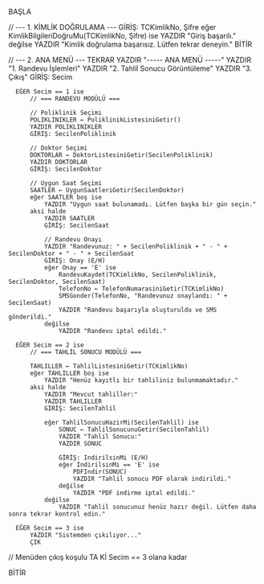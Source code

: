 
BAŞLA

  // --- 1. KİMLİK DOĞRULAMA ---
  GİRİŞ: TCKimlikNo, Şifre
  eğer KimlikBilgileriDoğruMu(TCKimlikNo, Şifre) ise
      YAZDIR "Giriş başarılı."
  değilse
      YAZDIR "Kimlik doğrulama başarısız. Lütfen tekrar deneyin."
      BİTİR

  // --- 2. ANA MENÜ ---
  TEKRAR
      YAZDIR "----- ANA MENÜ -----"
      YAZDIR "1. Randevu İşlemleri"
      YAZDIR "2. Tahlil Sonucu Görüntüleme"
      YAZDIR "3. Çıkış"
      GİRİŞ: Secim

      EĞER Secim == 1 ise
          // === RANDEVU MODÜLÜ ===

          // Poliklinik Seçimi
          POLIKLINIKLER ← PoliklinikListesiniGetir()
          YAZDIR POLIKLINIKLER
          GİRİŞ: SecilenPoliklinik

          // Doktor Seçimi
          DOKTORLAR ← DoktorListesiniGetir(SecilenPoliklinik)
          YAZDIR DOKTORLAR
          GİRİŞ: SecilenDoktor

          // Uygun Saat Seçimi
          SAATLER ← UygunSaatleriGetir(SecilenDoktor)
          eğer SAATLER boş ise
              YAZDIR "Uygun saat bulunamadı. Lütfen başka bir gün seçin."
          aksi halde
              YAZDIR SAATLER
              GİRİŞ: SecilenSaat

              // Randevu Onayı
              YAZDIR "Randevunuz: " + SecilenPoliklinik + " - " + SecilenDoktor + " - " + SecilenSaat
              GİRİŞ: Onay (E/H)
              eğer Onay == 'E' ise
                  RandevuKaydet(TCKimlikNo, SecilenPoliklinik, SecilenDoktor, SecilenSaat)
                  TelefonNo ← TelefonNumarasiniGetir(TCKimlikNo)
                  SMSGonder(TelefonNo, "Randevunuz onaylandı: " + SecilenSaat)
                  YAZDIR "Randevu başarıyla oluşturuldu ve SMS gönderildi."
              değilse
                  YAZDIR "Randevu iptal edildi."

      EĞER Secim == 2 ise
          // === TAHLİL SONUCU MODÜLÜ ===

          TAHLILLER ← TahlilListesiniGetir(TCKimlikNo)
          eğer TAHLILLER boş ise
              YAZDIR "Henüz kayıtlı bir tahliliniz bulunmamaktadır."
          aksi halde
              YAZDIR "Mevcut tahliller:"
              YAZDIR TAHLILLER
              GİRİŞ: SecilenTahlil

              eğer TahlilSonucuHazirMi(SecilenTahlil) ise
                  SONUC ← TahlilSonucunuGetir(SecilenTahlil)
                  YAZDIR "Tahlil Sonucu:"
                  YAZDIR SONUC

                  GİRİŞ: IndirilsinMi (E/H)
                  eğer IndirilsinMi == 'E' ise
                      PDFIndir(SONUC)
                      YAZDIR "Tahlil sonucu PDF olarak indirildi."
                  değilse
                      YAZDIR "PDF indirme iptal edildi."
              değilse
                  YAZDIR "Tahlil sonucunuz henüz hazır değil. Lütfen daha sonra tekrar kontrol edin."

      EĞER Secim == 3 ise
          YAZDIR "Sistemden çıkılıyor..."
          ÇIK

  // Menüden çıkış koşulu
  TA Kİ Secim == 3 olana kadar

BİTİR
